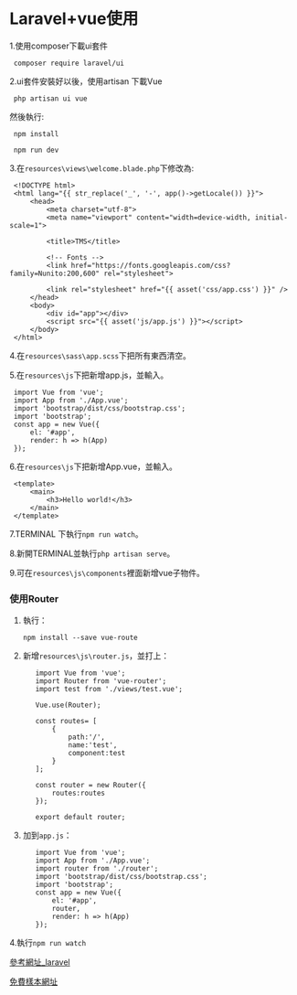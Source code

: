 # Laravel+vue使用

1.使用composer下載ui套件

     composer require laravel/ui
  
2.ui套件安裝好以後，使用artisan 下載Vue
 
     php artisan ui vue
     
 然後執行:
     
     npm install
     
     npm run dev
     
3.在`resources\views\welcome.blade.php`下修改為:

     <!DOCTYPE html>
     <html lang="{{ str_replace('_', '-', app()->getLocale()) }}">
         <head>
             <meta charset="utf-8">
             <meta name="viewport" content="width=device-width, initial-scale=1">

             <title>TMS</title>

             <!-- Fonts -->
             <link href="https://fonts.googleapis.com/css?family=Nunito:200,600" rel="stylesheet">

             <link rel="stylesheet" href="{{ asset('css/app.css') }}" />
         </head>
         <body>
             <div id="app"></div>
             <script src="{{ asset('js/app.js') }}"></script>
         </body>
     </html>

 4.在`resources\sass\app.scss`下把所有東西清空。
 
 5.在`resources\js`下把新增app.js，並輸入。
 
     import Vue from 'vue';
     import App from './App.vue';
     import 'bootstrap/dist/css/bootstrap.css';
     import 'bootstrap';
     const app = new Vue({
         el: '#app',
         render: h => h(App)
     });

 
 6.在`resources\js`下把新增App.vue，並輸入。
  
     <template>
         <main>
             <h3>Hello world!</h3>
         </main>
     </template>
     
7.TERMINAL 下執行`npm run watch`。

8.新開TERMINAL並執行`php artisan serve`。

9.可在`resources\js\components`裡面新增vue子物件。 

### 使用Router

1. 執行：

       npm install --save vue-route
    
2. 新增`resources\js\router.js`，並打上：

          import Vue from 'vue';
          import Router from 'vue-router';
          import test from './views/test.vue';

          Vue.use(Router);

          const routes= [
              {
                  path:'/',
                  name:'test',
                  component:test
              }
          ];

          const router = new Router({
              routes:routes
          });

          export default router;

3. 加到`app.js`：

          import Vue from 'vue';
          import App from './App.vue';
          import router from './router';
          import 'bootstrap/dist/css/bootstrap.css';
          import 'bootstrap';
          const app = new Vue({
              el: '#app',
              router,
              render: h => h(App)
          });

4.執行`npm run watch`

[參考網址_laravel](https://laravel.com/docs/7.x/frontend#introduction)   

[免費樣本網址](https://startbootstrap.com/)   
